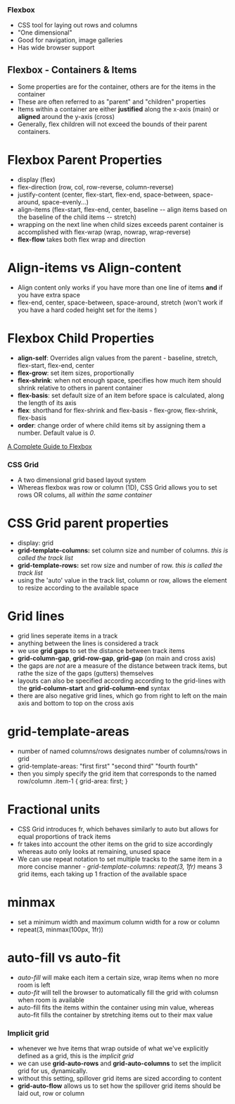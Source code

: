 ### Flexbox

- CSS tool for laying out rows and columns
- "One dimensional"
- Good for navigation, image galleries
- Has wide browser support

## Flexbox - Containers & Items

- Some properties are for the container, others are for the items in the container
- These are often referred to as "parent" and "children" properties
- Items within a container are either **justified** along the x-axis (main) or **aligned** around the y-axis (cross)
- Generally, flex children will not exceed the bounds of their parent containers.

# Flexbox Parent Properties

- display (flex)
- flex-direction (row, col, row-reverse, column-reverse)
- justify-content (center, flex-start, flex-end, space-between, space-around, space-evenly...)
- align-items (flex-start, flex-end, center, baseline -- align items based on the baseline of the child items -- stretch)
- wrapping on the next line when child sizes exceeds parent container is accomplished with flex-wrap (wrap, nowrap, wrap-reverse)
- **flex-flow** takes both flex wrap and direction

# Align-items vs Align-content

- Align content only works if you have more than one line of items **and** if you have extra space
- flex-end, center, space-between, space-around, stretch (won't work if you have a hard coded height set for the items )

# Flexbox Child Properties

- **align-self**: Overrides align values from the parent - baseline, stretch, flex-start, flex-end, center
- **flex-grow**: set item sizes, proportionally
- **flex-shrink**: when not enough space, specifies how much item should shrink relative to others in parent container
- **flex-basis**: set default size of an item before space is calculated, along the length of its axis
- **flex**: shorthand for flex-shrink and flex-basis - flex-grow, flex-shrink, flex-basis
- **order**: change order of where child items sit by assigning them a number. Default value is _0_.

[A Complete Guide to Flexbox](https://css-tricks.com/snippets/css/a-guide-to-flexbox/)

### CSS Grid

- A two dimensional grid based layout system
- Whereas flexbox was row or column (1D), CSS Grid allows you to set rows OR colums, all _within the same container_

# CSS Grid parent properties

- display: grid
- **grid-template-columns:** set column size and number of columns. _this is called the track list_
- **grid-template-rows:** set row size and number of row. _this is called the track list_
- using the 'auto' value in the track list, column or row, allows the element to resize according to the available space

# Grid lines

- grid lines seperate items in a track
- anything between the lines is considered a track
- we use **grid gaps** to set the distance between track items
- **grid-column-gap**, **grid-row-gap**, **grid-gap** (on main and cross axis)
- the gaps are _not_ are a measure of the distance between track items, but rathe the size of the gaps (gutters) themselves
- layouts can also be specified according according to the grid-lines with the **grid-column-start** and **grid-column-end** syntax
- there are also negative grid lines, which go from right to left on the main axis and bottom to top on the cross axis

# grid-template-areas

- number of named columns/rows designates number of columns/rows in grid
- grid-template-areas:
  "first first"
  "second third"
  "fourth fourth"
- then you simply specify the grid item that corresponds to the named row/column
  .item-1 {
  grid-area: first;
  }

# Fractional units

- CSS Grid introduces fr, which behaves similarly to auto but allows for equal proportions of track items
- fr takes into account the other items on the grid to size accordingly whereas auto only looks at remaining, unused space
- We can use repeat notation to set multiple tracks to the same item in a more concise manner - _grid-template-columns: repeat(3, 1fr)_ means 3 grid items, each taking up 1 fraction of the available space

# minmax

- set a minimum width and maximum column width for a row or column
- repeat(3, minmax(100px, 1fr))

# auto-fill vs auto-fit

- _auto-fill_ will make each item a certain size, wrap items when no more room is left
- _auto-fit_ will tell the browser to automatically fill the grid with columsn when room is available
- auto-fill fits the items within the container using min value, whereas auto-fit fills the container by stretching items out to their max value

### Implicit grid

- whenever we hve items that wrap outside of what we've explicitly defined as a grid, this is the _implicit grid_
- we can use **grid-auto-rows** and **grid-auto-columns** to set the implicit grid for us, dynamically.
- without this setting, spillover grid items are sized according to content
- **grid-auto-flow** allows us to set how the spillover grid items should be laid out, row or column
